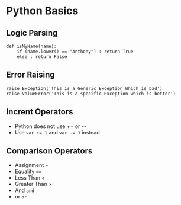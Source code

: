 # Python Basics #

## Logic Parsing ##

    def isMyName(name):
        if (name.lower() == "Anthony") : return True
        else : return False

## Error Raising ##

    raise Exception('This is a Generic Exception Which is bad')
    raise ValueError('This is a specific Exception which is better')

## Incrent Operators ##

* Python does not use ++ or --
* Use `var += 1` and `var -= 1` instead

## Comparison Operators ##

* Assignment `=`
* Equality `==`
* Less Than `<`
* Greater Than `>`
* And `and`
* or `or`